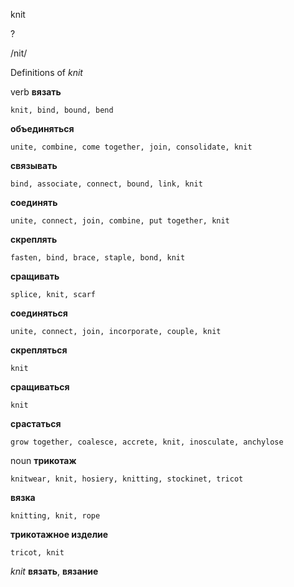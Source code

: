 knit

?

/nit/

Definitions of _knit_

verb
**вязать**

    knit, bind, bound, bend
**объединяться**

    unite, combine, come together, join, consolidate, knit
**связывать**

    bind, associate, connect, bound, link, knit
**соединять**

    unite, connect, join, combine, put together, knit
**скреплять**

    fasten, bind, brace, staple, bond, knit
**сращивать**

    splice, knit, scarf
**соединяться**

    unite, connect, join, incorporate, couple, knit
**скрепляться**

    knit
**сращиваться**

    knit
**срастаться**

    grow together, coalesce, accrete, knit, inosculate, anchylose

noun
**трикотаж**

    knitwear, knit, hosiery, knitting, stockinet, tricot
**вязка**

    knitting, knit, rope
**трикотажное изделие**

    tricot, knit

_knit_
**вязать**, **вязание**